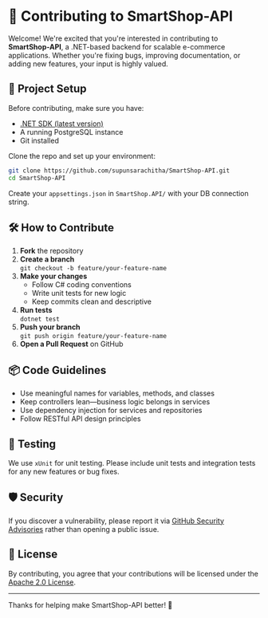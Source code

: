 # 🤝 Contributing to SmartShop-API

Welcome! We're excited that you're interested in contributing to **SmartShop-API**, a .NET-based backend for scalable e-commerce applications. Whether you're fixing bugs, improving documentation, or adding new features, your input is highly valued.

## 🧰 Project Setup

Before contributing, make sure you have:

- [.NET SDK (latest version)](https://dotnet.microsoft.com/download)
- A running PostgreSQL instance
- Git installed

Clone the repo and set up your environment:

```bash
git clone https://github.com/supunsarachitha/SmartShop-API.git
cd SmartShop-API
```

Create your `appsettings.json` in `SmartShop.API/` with your DB connection string.

## 🛠️ How to Contribute

1. **Fork** the repository
2. **Create a branch**  
   `git checkout -b feature/your-feature-name`
3. **Make your changes**
   - Follow C# coding conventions
   - Write unit tests for new logic
   - Keep commits clean and descriptive
4. **Run tests**  
   `dotnet test`
5. **Push your branch**  
   `git push origin feature/your-feature-name`
6. **Open a Pull Request** on GitHub

## 📦 Code Guidelines

- Use meaningful names for variables, methods, and classes
- Keep controllers lean—business logic belongs in services
- Use dependency injection for services and repositories
- Follow RESTful API design principles

## 🧪 Testing

We use `xUnit` for unit testing. Please include unit tests and integration tests for any new features or bug fixes.

## 🛡️ Security

If you discover a vulnerability, please report it via [GitHub Security Advisories](https://github.com/supunsarachitha/SmartShop-API/security/advisories) rather than opening a public issue.

## 📄 License

By contributing, you agree that your contributions will be licensed under the [Apache 2.0 License](LICENSE.txt).

---

Thanks for helping make SmartShop-API better! 💙
